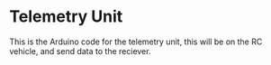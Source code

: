 # Telemetry Unit
This is the Arduino code for the telemetry unit, this will be on the RC vehicle, and send data to the reciever.